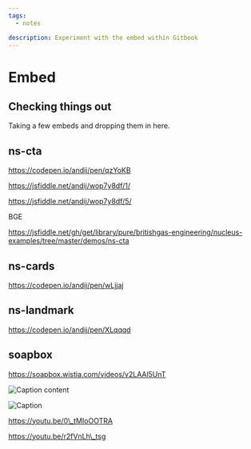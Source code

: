 ```yaml
---
tags:
  - notes

description: Experiment with the embed within Gitbook
---
```


# Embed

## Checking things out

Taking a few embeds and dropping them in here.

## ns-cta

https://codepen.io/andij/pen/qzYoKB

https://jsfiddle.net/andij/wop7y8df/1/

https://jsfiddle.net/andij/wop7y8df/5/

BGE

https://jsfiddle.net/gh/get/library/pure/britishgas-engineering/nucleus-examples/tree/master/demos/ns-cta

## ns-cards

https://codepen.io/andij/pen/wLjjaj

## ns-landmark

https://codepen.io/andij/pen/XLqqqd

## soapbox

https://soapbox.wistia.com/videos/v2LAAl5UnT

![Caption content](https://andijcdn.sirv.com/nds/testcard-16x9.png?w=320)

![Caption](https://andijcdn.sirv.com/nds/testcard-16x9.png?w=320)

https://youtu.be/0\_tMIoOOTRA

https://youtu.be/r2fVnLh\_tsg

